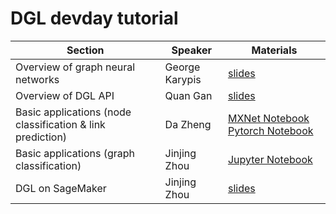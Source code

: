# DGL devday tutorial

| Section | Speaker | Materials |
|-----------------------------------|----------------|------------|
| Overview of graph neural networks | George Karypis | [slides](https://github.com/zheng-da/DGL_devday_tutorial/blob/master/AWS%20Dev%20Day_PPT%202019.pptx) |
| Overview of DGL API | Quan Gan | [slides](https://github.com/zheng-da/DGL_devday_tutorial/blob/master/intro/slides.pdf) |
| Basic applications (node classification & link prediction) | Da Zheng | [MXNet Notebook](https://github.com/zheng-da/DGL_devday_tutorial/blob/master/BasicTasks_mxnet.ipynb) [Pytorch Notebook](https://github.com/zheng-da/DGL_devday_tutorial/blob/master/BasicTasks_pytorch.ipynb) |
| Basic applications (graph classification) | Jinjing Zhou | [Jupyter Notebook](https://github.com/zheng-da/DGL_devday_tutorial/blob/master/graph_classification_tutorial.ipynb) |
| DGL on SageMaker | Jinjing Zhou | [slides](https://github.com/zheng-da/DGL_devday_tutorial/blob/master/asset/sagemaker.pptx) |
